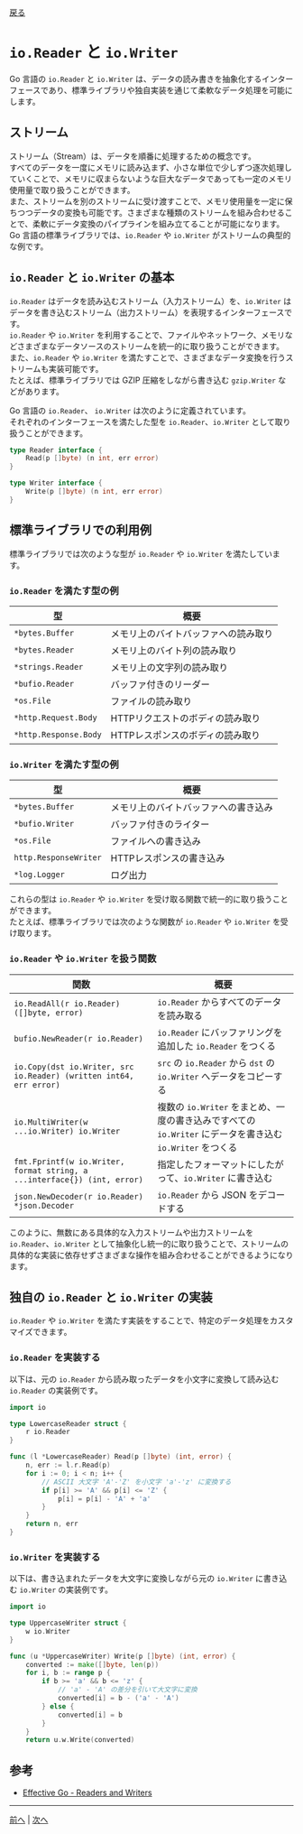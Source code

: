[戻る](../README.md)

# `io.Reader` と `io.Writer`

Go 言語の `io.Reader` と `io.Writer` は、データの読み書きを抽象化するインターフェースであり、標準ライブラリや独自実装を通じて柔軟なデータ処理を可能にします。

## ストリーム

ストリーム（Stream）は、データを順番に処理するための概念です。  
すべてのデータを一度にメモリに読み込まず、小さな単位で少しずつ逐次処理していくことで、メモリに収まらないような巨大なデータであっても一定のメモリ使用量で取り扱うことができます。  
また、ストリームを別のストリームに受け渡すことで、メモリ使用量を一定に保ちつつデータの変換も可能です。さまざまな種類のストリームを組み合わせることで、柔軟にデータ変換のパイプラインを組み立てることが可能になります。  
Go 言語の標準ライブラリでは、`io.Reader` や `io.Writer` がストリームの典型的な例です。

## `io.Reader` と `io.Writer` の基本

`io.Reader` はデータを読み込むストリーム（入力ストリーム）を、`io.Writer` はデータを書き込むストリーム（出力ストリーム）を表現するインターフェースです。  
`io.Reader` や `io.Writer` を利用することで、ファイルやネットワーク、メモリなどさまざまなデータソースのストリームを統一的に取り扱うことができます。  
また、`io.Reader` や `io.Writer` を満たすことで、さまざまなデータ変換を行うストリームも実装可能です。  
たとえば、標準ライブラリでは GZIP 圧縮をしながら書き込む `gzip.Writer` などがあります。

Go 言語の `io.Reader`、 `io.Writer` は次のように定義されています。  
それぞれのインターフェースを満たした型を `io.Reader`、`io.Writer` として取り扱うことができます。

```go
type Reader interface {
    Read(p []byte) (n int, err error)
}

type Writer interface {
    Write(p []byte) (n int, err error)
}
```

## 標準ライブラリでの利用例

標準ライブラリでは次のような型が `io.Reader` や `io.Writer` を満たしています。

### `io.Reader` を満たす型の例

| 型                    | 概要                                 |
| --------------------- | ------------------------------------ |
| `*bytes.Buffer`       | メモリ上のバイトバッファへの読み取り |
| `*bytes.Reader`       | メモリ上のバイト列の読み取り         |
| `*strings.Reader`     | メモリ上の文字列の読み取り           |
| `*bufio.Reader`       | バッファ付きのリーダー               |
| `*os.File`            | ファイルの読み取り                   |
| `*http.Request.Body`  | HTTPリクエストのボディの読み取り     |
| `*http.Response.Body` | HTTPレスポンスのボディの読み取り     |

### `io.Writer` を満たす型の例

| 型                    | 概要                                 |
| --------------------- | ------------------------------------ |
| `*bytes.Buffer`       | メモリ上のバイトバッファへの書き込み |
| `*bufio.Writer`       | バッファ付きのライター               |
| `*os.File`            | ファイルへの書き込み                 |
| `http.ResponseWriter` | HTTPレスポンスの書き込み             |
| `*log.Logger`         | ログ出力                             |

これらの型は `io.Reader` や `io.Writer` を受け取る関数で統一的に取り扱うことができます。  
たとえば、標準ライブラリでは次のような関数が `io.Reader` や `io.Writer` を受け取ります。

### `io.Reader` や `io.Writer` を扱う関数

| 関数                                                                     | 概要                                                                                                      |
| ------------------------------------------------------------------------ | --------------------------------------------------------------------------------------------------------- |
| `io.ReadAll(r io.Reader) ([]byte, error)`                                | `io.Reader` からすべてのデータを読み取る                                                                  |
| `bufio.NewReader(r io.Reader)`                                           | `io.Reader` にバッファリングを追加した `io.Reader` をつくる                                               |
| `io.Copy(dst io.Writer, src io.Reader) (written int64, err error)`       | `src` の `io.Reader` から `dst` の `io.Writer` へデータをコピーする                                       |
| `io.MultiWriter(w ...io.Writer) io.Writer`                               | 複数の `io.Writer` をまとめ、一度の書き込みですべての `io.Writer` にデータを書き込む `io.Writer` をつくる |
| `fmt.Fprintf(w io.Writer, format string, a ...interface{}) (int, error)` | 指定したフォーマットにしたがって、`io.Writer` に書き込む                                                  |
| `json.NewDecoder(r io.Reader) *json.Decoder`                             | `io.Reader` から JSON をデコードする                                                                      |

このように、無数にある具体的な入力ストリームや出力ストリームを `io.Reader`、`io.Writer` として抽象化し統一的に取り扱うことで、ストリームの具体的な実装に依存せずさまざまな操作を組み合わせることができるようになります。

## 独自の `io.Reader` と `io.Writer` の実装

`io.Reader` や `io.Writer` を満たす実装をすることで、特定のデータ処理をカスタマイズできます。

### `io.Reader` を実装する

以下は、元の `io.Reader` から読み取ったデータを小文字に変換して読み込む `io.Reader` の実装例です。

```go
import io

type LowercaseReader struct {
    r io.Reader
}

func (l *LowercaseReader) Read(p []byte) (int, error) {
    n, err := l.r.Read(p)
    for i := 0; i < n; i++ {
        // ASCII 大文字 'A'-'Z' を小文字 'a'-'z' に変換する
        if p[i] >= 'A' && p[i] <= 'Z' {
            p[i] = p[i] - 'A' + 'a'
        }
    }
    return n, err
}
```

### `io.Writer` を実装する

以下は、書き込まれたデータを大文字に変換しながら元の `io.Writer` に書き込む `io.Writer` の実装例です。

```go
import io

type UppercaseWriter struct {
    w io.Writer
}

func (u *UppercaseWriter) Write(p []byte) (int, error) {
    converted := make([]byte, len(p))
    for i, b := range p {
        if b >= 'a' && b <= 'z' {
            // 'a' - 'A' の差分を引いて大文字に変換
            converted[i] = b - ('a' - 'A')
        } else {
            converted[i] = b
        }
    }
    return u.w.Write(converted)
```

## 参考

- [Effective Go - Readers and Writers](https://go.dev/doc/effective_go#readers_and_writers)

----
[前へ](../03_インターフェースによる抽象化/README.md) | [次へ](../05_errorの判定と伝搬方法/README.md)
